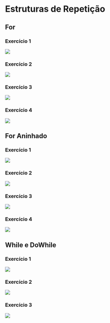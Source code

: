 # Estruturas de Repetição
## For
### Exercício 1
<img src="For/Exercicio_1/Exercicio_1.png">

### Exercício 2
<img src="For/Exercicio_2/Exercicio_2.png">

### Exercício 3
<img src="For/Exercicio_3/Exercicio_3.png">

### Exercício 4
<img src="For/Exercicio_4/Exercicio_4.png">

## For Aninhado
### Exercício 1
<img src="For Aninhado/Exercicio_1/Exercicio_1.png">

### Exercício 2
<img src="For Aninhado/Exercicio_2/Exercicio_2.png">

### Exercício 3
<img src="For Aninhado/Exercicio_3/Exercicio_3.png">

### Exercício 4
<img src="For Aninhado/Exercicio_4/Exercicio_4.png">

## While e DoWhile
### Exercício 1
<img src="While e DoWhile/Exercicio_1/Exercicio_1.png">

### Exercício 2
<img src="While e DoWhile/Exercicio_2/Exercicio_2.png">

### Exercício 3
<img src="While e DoWhile/Exercicio_3/Exercicio_3.png">



